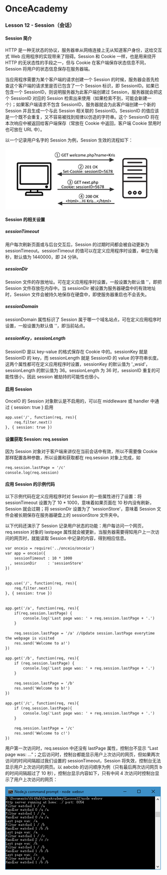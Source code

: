 # OnceAcademy
### Lesson 12 - Session（会话）    

#### Session 简介

HTTP 是一种无状态的协议，服务器单从网络连接上无从知道客户身份，这给交互式 Web 应用程序的实现带来了阻碍。Session 和 Cookie 一样，也是用来绕开 HTTP 的无状态性的手段之一，但与 Cookie 在客户端保存状态信息不同，Session 将用户的状态信息保存在服务器端。  
  
当应用程序需要为某个客户端的请求创建一个 Session 的时候，服务器会首先检查这个客户端的请求里是否已包含了一个 Session 标识，即 SessionID。如果已包含一个 SessionID，则说明服务器为此客户端创建过 Session，服务器就会把这个 SessionID 对应的 Session 检索出来使用（如果检索不到，可能会新建一个）；如果客户端请求不包含 SessionID，服务器就会为此客户端创建一个新的 Session 并且生成一个与此 Session 相关联的 SessionID。SessionID 的值应该是一个既不会重复，又不容易被找到规律以仿造的字符串。这个 SessionID 将在本次响应中被返回给客户端保存（常放在 Cookie 中返回，客户端 Cookie 禁用时也可放在 URL 中）。
  
以一个记录用户名字的 Session 为例，Session 生效的流程如下：  
  
![示例 Session 生效流程][1]  
  
####  Session 的相关设置

##### sessionTimeout

用户每次刷新页面或与后台交互后，Session 的过期时间都会被自动更新为 sessionTimeout。sessionTimeout 的值可以在定义应用程序时设置，单位为毫秒，默认值为 1440000，即 24 分钟。 

##### sessionDir

Session 文件的存放地址。可在定义应用程序时设置，一般设置为默认值 ''，即把 Session 文件存放在内存中。当 sessionDir 被设置为服务器硬盘中的有效地址时，Session 文件会被持久地保存在硬盘中，即使服务器重启也不会丢失。

##### sessionDomain

sessionDomain 属性标识了 Session 属于哪一个域名站点，可在定义应用程序时设置，一般设置为默认值 ''，即当前站点。

##### sessionKey，sessionLength

SessionID 是以 key-value 的格式保存在 Cookie 中的。sessionKey 就是 SessionID 的 key，而 sessionLength 就是  SessionID 的 value 的字符串长度。这两个属性都可在定义应用程序时设置，sessionKey 的默认值为 '_wsid'，sessionLength 的默认值为 36。sessionLength 为 36 时，sessionID 重复的可能性很小，因此 session 被劫持的可能性也很小。

#### 启用 Session

OnceIO 的 Session 对象默认是不启用的，可以在 middleware 或 handler 中通过 { session: true } 启用

	app.use('/', function(req, res){
	    req.filter.next()
	}, { session: true })

#### 设置获取 Session: req.session

因为 Session 对象对于客户端来讲仅在当前会话中有效，所以不需要像 Cookie 那样配置各种参数，所以设置和获取都在 req.session 对象上完成，如

    req.session.lastPage = '/c'
    console.log(req.session)


####  应用 Session 的示例代码

以下示例代码在定义应用程序时对 Session 的一些属性进行了设置：将 sessionTimeout 设置为了 10 * 1000，意味着如果页面在 10 秒内没有刷新，Session 就会过期；将 sessionDir 设置为了 'sessionStore'，意味着 Session 文件会被长期保存在服务器硬盘上的 sessionStore 文件夹中。  
  
以下代码还演示了 Session 记录用户状态的功能：用户每访问一个网页，req.session 对象的 lastpage 属性就会被更新，当服务器需要得知用户上一次访问的网页时，就能读取 Session 中记录的内容，得到相应信息。

	var onceio = require('../onceio/onceio')
	var app = onceio({ 
	    sessionTimeout : 10 * 1000 
	  , sessionDir     : 'sessionStore'
	})


	app.use('/', function(req, res){
	    req.filter.next()
	}, { session: true })


	app.get('/a', function(req, res){
	    if(req.session.lastPage) {
	        console.log('Last page was: ' + req.session.lastPage + '.')    
	    } 

	    req.session.lastPage = '/a' //Update session.lastPage everytime the webpage is visited
	    res.send('Welcome to a!')
	})

	app.get('/b', function(req, res){
	    if (req.session.lastPage) {
	        console.log('Last page was: ' + req.session.lastPage + '.')    
	    }

	    req.session.lastPage = '/b'  
	    res.send('Welcome to b!')
	})

	app.get('/c', function(req, res){
	    if (req.session.lastPage){
	        console.log('Last page was: ' + req.session.lastPage + '.')    
	    }

	    req.session.lastPage = '/c'
	    res.send('Welcome to c!')
	})

用户第一次访问时，req.session 中还没有 lastPage 属性，控制台不显示 “Last page was: ...”；之后访问时，控制台都能显示用户上次访问的网页，但如果两次访问的时间间隔超过我们设置的 sessionTimeout，Session 将失效，控制台无法显示用户上次访问的网页。以 aabcbb 的访问顺序为例（只有最后两次访问网页 b 的时间间隔超过了 10 秒），控制台显示内容如下，只有中间 4 次访问时控制台显示了用户上次访问的网页：  
  
![Session 示例代码控制台显示内容][2]
  
  



[1]: https://raw.githubusercontent.com/OnceDoc/images/gh-pages/OnceAcademy/session/session_workflow.png
[2]: https://raw.githubusercontent.com/OnceDoc/images/gh-pages/OnceAcademy/session/example_console_display.png
